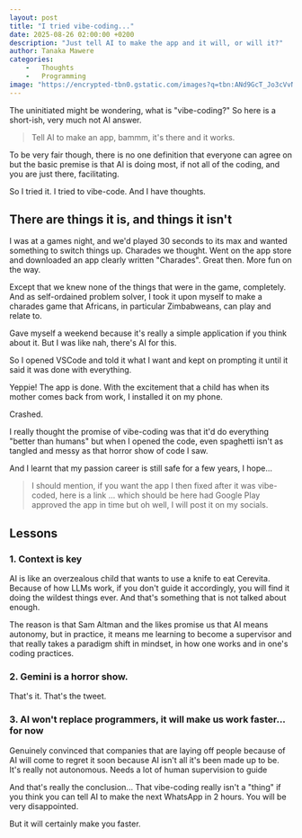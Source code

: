 ```yaml
---
layout: post
title: "I tried vibe-coding..."
date: 2025-08-26 02:00:00 +0200
description: "Just tell AI to make the app and it will, or will it?"
author: Tanaka Mawere
categories: 
    -   Thoughts
    -   Programming
image: "https://encrypted-tbn0.gstatic.com/images?q=tbn:ANd9GcT_Jo3cVvNmq-FqXd1oV3dWyxig1f09pIsjtw&s"
---
```


The uninitiated might be wondering, what is "vibe-coding?" So here is a short-ish, very much not AI answer.

> Tell AI to make an app, bammm, it's there and it works.

To be very fair though, there is no one definition that everyone can agree on but the basic premise is that AI is doing most, if not all of the coding, and you are just there, facilitating.

So I tried it. I tried to vibe-code. And I have thoughts.

## There are things it is, and things it isn't

I was at a games night, and we'd played 30 seconds to its max and wanted something to switch things up. Charades we thought. Went on the app store and downloaded an app clearly written "Charades". Great then. More fun on the way.

Except that we knew none of the things that were in the game, completely. And as self-ordained problem solver, I took it upon myself to make a charades game that Africans, in particular Zimbabweans, can play and relate to.

Gave myself a weekend because it's really a simple application if you think about it. But I was like nah, there's AI for this.

So I opened VSCode and told it what I want and kept on prompting it until it said it was done with everything.

Yeppie! The app is done. With the excitement that a child has when its mother comes back from work, I installed it on my phone.

Crashed.

I really thought the promise of vibe-coding was that it'd do everything "better than humans" but when I opened the code, even spaghetti isn't as tangled and messy as that horror show of code I saw.

And I learnt that my passion career is still safe for a few years, I hope...

> I should mention, if you want the app I then fixed after it was vibe-coded, here is a link ... which should be here had Google Play approved the app in time but oh well, I will post it on my socials.

## Lessons

### 1. Context is key

AI is like an overzealous child that wants to use a knife to eat Cerevita. Because of how LLMs work, if you don't guide it accordingly, you will find it doing the wildest things ever. And that's something that is not talked about enough.

The reason is that Sam Altman and the likes promise us that AI means autonomy, but in practice, it means me learning to become a supervisor and that really takes a paradigm shift in mindset, in how one works and in one's coding practices.

### 2. Gemini is a horror show.

That's it. That's the tweet.

### 3. AI won't replace programmers, it will make us work faster... for now

Genuinely convinced that companies that are laying off people because of AI will come to regret it soon because AI isn't all it's been made up to be. It's really not autonomous. Needs a lot of human supervision to guide

And that's really the conclusion... That vibe-coding really isn't a "thing" if you think you can tell AI to make the next WhatsApp in 2 hours. You will be very disappointed.

But it will certainly make you faster.